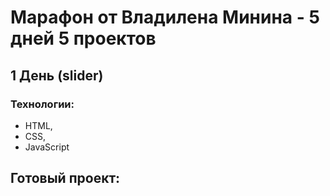 # Марафон от Владилена Минина - 5 дней 5 проектов
## 1 День (slider)
### Технологии:
 - HTML,
 - CSS,
 - JavaScript
 
## Готовый проект:
